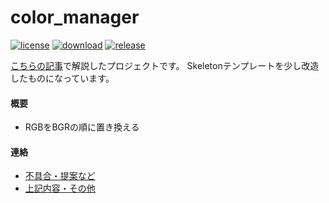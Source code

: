 # color_manager

[![license](https://img.shields.io/badge/license-MIT-yellow)](https://github.com/sca1d/color_manager/blob/master/LICENSE)
[![download](https://img.shields.io/badge/download-aex-green)](https://github.com/sca1d/color_manager/releases/download/v1.0/color_manager.aex)
[![release](https://img.shields.io/badge/release-v1.0-blue)](https://github.com/sca1d/color_manager/releases/tag/v1.0)

[こちらの記事](https://qiita.com/genkaigakuseiprogrammer/items/4b3f2f5a86cbe2e914d6)で解説したプロジェクトです。
Skeletonテンプレートを少し改造したものになっています。

#### 概要
- RGBをBGRの順に置き換える

#### 連絡
- [不具合・提案など](https://github.com/sca1d/color_manager/issues)
- [上記内容・その他](https://twitter.com/scq1d)
